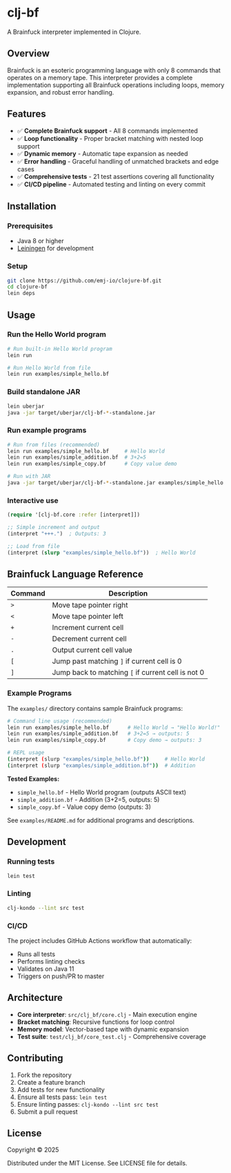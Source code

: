 # clj-bf

A Brainfuck interpreter implemented in Clojure.

## Overview

Brainfuck is an esoteric programming language with only 8 commands that operates on a memory tape. This interpreter provides a complete implementation supporting all Brainfuck operations including loops, memory expansion, and robust error handling.

## Features

- ✅ **Complete Brainfuck support** - All 8 commands implemented
- ✅ **Loop functionality** - Proper bracket matching with nested loop support  
- ✅ **Dynamic memory** - Automatic tape expansion as needed
- ✅ **Error handling** - Graceful handling of unmatched brackets and edge cases
- ✅ **Comprehensive tests** - 21 test assertions covering all functionality
- ✅ **CI/CD pipeline** - Automated testing and linting on every commit

## Installation

### Prerequisites

- Java 8 or higher
- [Leiningen](https://leiningen.org/) for development

### Setup

```bash
git clone https://github.com/emj-io/clojure-bf.git
cd clojure-bf
lein deps
```

## Usage

### Run the Hello World program

```bash
# Run built-in Hello World program
lein run

# Run Hello World from file
lein run examples/simple_hello.bf
```

### Build standalone JAR

```bash
lein uberjar
java -jar target/uberjar/clj-bf-*-standalone.jar
```

### Run example programs

```bash
# Run from files (recommended)
lein run examples/simple_hello.bf     # Hello World
lein run examples/simple_addition.bf  # 3+2=5  
lein run examples/simple_copy.bf      # Copy value demo

# Run with JAR
java -jar target/uberjar/clj-bf-*-standalone.jar examples/simple_hello.bf
```

### Interactive use

```clojure
(require '[clj-bf.core :refer [interpret]])

;; Simple increment and output
(interpret "+++.")  ; Outputs: 3

;; Load from file
(interpret (slurp "examples/simple_hello.bf"))  ; Hello World
```

## Brainfuck Language Reference

| Command | Description |
|---------|-------------|
| `>` | Move tape pointer right |
| `<` | Move tape pointer left |
| `+` | Increment current cell |
| `-` | Decrement current cell |
| `.` | Output current cell value |
| `[` | Jump past matching `]` if current cell is 0 |
| `]` | Jump back to matching `[` if current cell is not 0 |

### Example Programs

The `examples/` directory contains sample Brainfuck programs:

```bash
# Command line usage (recommended)
lein run examples/simple_hello.bf      # Hello World → "Hello World!"
lein run examples/simple_addition.bf   # 3+2=5 → outputs: 5
lein run examples/simple_copy.bf       # Copy demo → outputs: 3

# REPL usage  
(interpret (slurp "examples/simple_hello.bf"))     # Hello World
(interpret (slurp "examples/simple_addition.bf"))  # Addition
```

**Tested Examples:**
- `simple_hello.bf` - Hello World program (outputs ASCII text)
- `simple_addition.bf` - Addition (3+2=5, outputs: 5)  
- `simple_copy.bf` - Value copy demo (outputs: 3)

See `examples/README.md` for additional programs and descriptions.

## Development

### Running tests

```bash
lein test
```

### Linting

```bash
clj-kondo --lint src test
```

### CI/CD

The project includes GitHub Actions workflow that automatically:
- Runs all tests
- Performs linting checks  
- Validates on Java 11
- Triggers on push/PR to master

## Architecture

- **Core interpreter**: `src/clj_bf/core.clj` - Main execution engine
- **Bracket matching**: Recursive functions for loop control
- **Memory model**: Vector-based tape with dynamic expansion
- **Test suite**: `test/clj_bf/core_test.clj` - Comprehensive coverage

## Contributing

1. Fork the repository
2. Create a feature branch
3. Add tests for new functionality
4. Ensure all tests pass: `lein test`
5. Ensure linting passes: `clj-kondo --lint src test`
6. Submit a pull request

## License

Copyright © 2025

Distributed under the MIT License. See LICENSE file for details.